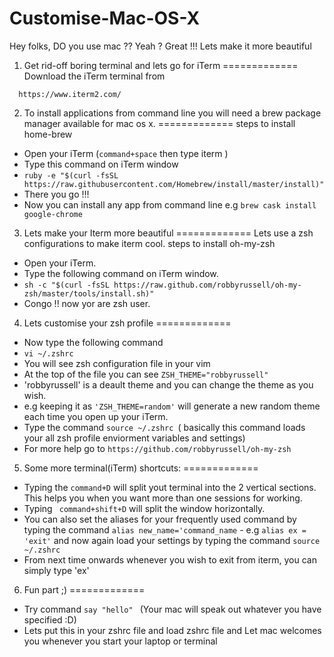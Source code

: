 # Customise-Mac-OS-X
Hey folks, DO you use mac ?? Yeah ? Great !!! 
Lets make it more beautiful 

1. Get rid-off boring terminal and lets go for iTerm
=============
Download the iTerm terminal from 
````
  https://www.iterm2.com/
````
2. To install applications from command line you will need a brew package manager available for mac os x.
=============
steps to install home-brew
 - Open your iTerm (````command+space```` then type iterm )
 - Type this command on iTerm window 
 - ```` ruby -e "$(curl -fsSL https://raw.githubusercontent.com/Homebrew/install/master/install)" ````
 - There you go !!!
 -  Now you can install any app from command line e.g ````brew cask install google-chrome ````

3. Lets make your Iterm more beautiful
=============
Lets use a zsh configurations to make iterm cool.
steps to install oh-my-zsh
- Open your iTerm.
- Type the following command on iTerm window.
- ```` sh -c "$(curl -fsSL https://raw.github.com/robbyrussell/oh-my-zsh/master/tools/install.sh)" ````
-  Congo !! now yor are zsh user.

4. Lets customise your zsh profile
=============
- Now type the following command
- ```` vi ~/.zshrc ````   
- You will see zsh configuration file in your vim
- At the top of the file you can see ```` ZSH_THEME="robbyrussell" ````
- 'robbyrussell' is a deault theme and you can change the theme as you wish.
-  e.g keeping it as ```` 'ZSH_THEME=random' ```` will generate a new random theme each time you open up your iTerm.
-  Type the command ````source ~/.zshrc ````( basically this command loads your all zsh profile enviorment variables and   settings)
-  For more help go to ```` https://github.com/robbyrussell/oh-my-zsh ````
5. Some more terminal(iTerm) shortcuts:
=============
- Typing the ````command+D```` will split yout terminal into the 2 vertical sections. This helps you when you want more than one sessions for working.
- Typing ```` command+shift+D```` will split the window horizontally.
- You can also set the aliases for your frequently used command by typing the command ```` alias new_name='command_name ```` - e.g ````alias ex = 'exit'```` and now again load your settings by typing the command ````source ~/.zshrc ````
- From next time onwards whenever you wish to exit from iterm, you can simply type 'ex'

6. Fun part ;)
=============
- Try command ````say "hello" ```` (Your mac will speak out whatever you have specified :D)
- Lets put this in your zshrc file and load zshrc file and Let mac welcomes you whenever you start your laptop or terminal
  
   


